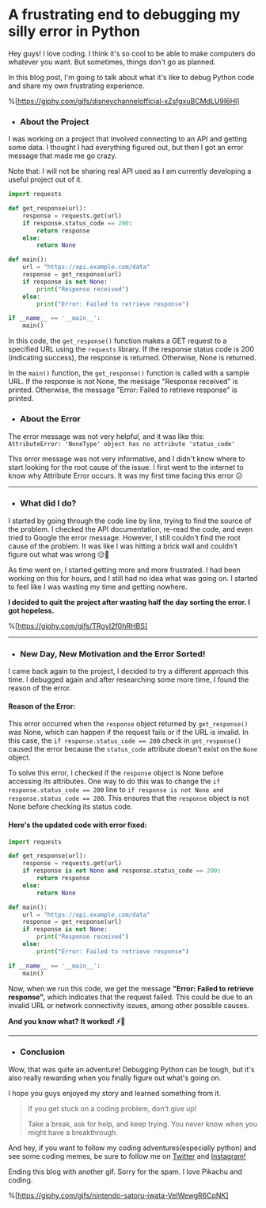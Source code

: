 # A frustrating end to debugging my silly error in Python

Hey guys! I love coding. I think it's so cool to be able to make computers do whatever you want. But sometimes, things don't go as planned.

In this blog post, I'm going to talk about what it's like to debug Python code and share my own frustrating experience.

%[https://giphy.com/gifs/disneychannelofficial-xZsfgxuBCMdLU9I6Hl] 

* ### About the Project
    

I was working on a project that involved connecting to an API and getting some data. I thought I had everything figured out, but then I got an error message that made me go crazy.

Note that: I will not be sharing real API used as I am currently developing a useful project out of it.

```python
import requests

def get_response(url):
    response = requests.get(url)
    if response.status_code == 200:
        return response
    else:
        return None

def main():
    url = "https://api.example.com/data"
    response = get_response(url)
    if response is not None:
        print("Response received")
    else:
        print("Error: Failed to retrieve response")

if __name__ == '__main__':
    main()
```

In this code, the `get_response()` function makes a GET request to a specified URL using the `requests` library. If the response status code is 200 (indicating success), the response is returned. Otherwise, None is returned.

In the `main()` function, the `get_response()` function is called with a sample URL. If the response is not None, the message "Response received" is printed. Otherwise, the message "Error: Failed to retrieve response" is printed.

* ### About the Error
    

The error message was not very helpful, and it was like this: `AttributeError: 'NoneType' object has no attribute 'status_code'`

This error message was not very informative, and I didn't know where to start looking for the root cause of the issue. I first went to the internet to know why Attribute Error occurs. It was my first time facing this error 😕

---

* ### What did I do?
    

I started by going through the code line by line, trying to find the source of the problem. I checked the API documentation, re-read the code, and even tried to Google the error message. However, I still couldn't find the root cause of the problem. It was like I was hitting a brick wall and couldn't figure out what was wrong 😑💢

As time went on, I started getting more and more frustrated. I had been working on this for hours, and I still had no idea what was going on. I started to feel like I was wasting my time and getting nowhere.

**I decided to quit the project after wasting half the day sorting the error. I got hopeless.**

%[https://giphy.com/gifs/TRgyI2f0hRHBS] 

---

* ### New Day, New Motivation and the Error Sorted!
    

I came back again to the project, I decided to try a different approach this time. I debugged again and after researching some more time, I found the reason of the error.

#### Reason of the Error:

This error occurred when the `response` object returned by `get_response()` was None, which can happen if the request fails or if the URL is invalid. In this case, the `if response.status_code == 200` check in `get_response()` caused the error because the `status_code` attribute doesn't exist on the `None` object.

To solve this error, I checked if the `response` object is None before accessing its attributes. One way to do this was to change the `if response.status_code == 200` line to `if response is not None and response.status_code == 200`. This ensures that the `response` object is not None before checking its status code.

#### Here's the updated code with error fixed:

```python
import requests

def get_response(url):
    response = requests.get(url)
    if response is not None and response.status_code == 200:
        return response
    else:
        return None

def main():
    url = "https://api.example.com/data"
    response = get_response(url)
    if response is not None:
        print("Response received")
    else:
        print("Error: Failed to retrieve response")

if __name__ == '__main__':
    main()
```

Now, when we run this code, we get the message **"Error: Failed to retrieve response",** which indicates that the request failed. This could be due to an invalid URL or network connectivity issues, among other possible causes.

**And you know what?** **It worked! ⚡👀**

---

* ### Conclusion
    

Wow, that was quite an adventure! Debugging Python can be tough, but it's also really rewarding when you finally figure out what's going on.

I hope you guys enjoyed my story and learned something from it.

> If you get stuck on a coding problem, don't give up!
> 
> Take a break, ask for help, and keep trying. You never know when you might have a breakthrough.

And hey, if you want to follow my coding adventures(especially python) and see some coding memes, be sure to follow me on [Twitter](http://adicode.ml/twitter) and [Instagram!](http://adicode.ml/instagram)

Ending this blog with another gif. Sorry for the spam. I love Pikachu and coding.

%[https://giphy.com/gifs/nintendo-satoru-iwata-VelWewgR6CpNK]